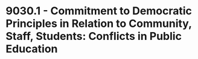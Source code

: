 # 9030.1 - Commitment to Democratic Principles in Relation to Community, Staff, Students: Conflicts in Public Education

